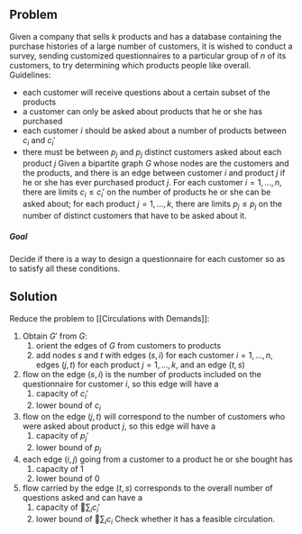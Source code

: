 ## Problem
Given a company that sells $k$ products and has a database containing the purchase histories of a large number of customers, it is wished to conduct a survey, sending customized questionnaires to a particular group of $n$ of its customers, to try determining which products people like overall.
Guidelines:
- each customer will receive questions about a certain subset of the products
- a customer can only be asked about products that he or she has purchased
- each customer $i$ should be asked about a number of products between $c_i$ and $c_i'$
- there must be between $p_j$ and $p_j$ distinct customers asked about each product $j$
Given a bipartite graph $G$ whose nodes are the customers and the products, and there is an edge between customer $i$ and product $j$ if he or she has ever purchased product $j$. For each customer $i = 1, . . . , n$, there are limits $c_i ≤ c_i'$ on the number of products he or she can be asked about; for each product $j=1,...,k$, there are limits $p_j ≤ p_j$ on the number of distinct customers that have to be asked about it. 
##### Goal
Decide if there is a way to design a questionnaire for each customer so as to satisfy all these conditions.
## Solution
Reduce the problem to [[Circulations with Demands]]:
1. Obtain $G'$ from $G$:
	1. orient the edges of $G$ from customers to products
	2. add nodes $s$ and $t$ with edges $(s,i)$ for each customer $i=1,...,n$, edges $(j,t)$ for each product $j = 1, . . . , k$, and an edge $(t, s)$
2. flow on the edge $(s, i)$ is the number of products included on the questionnaire for customer $i$, so this edge will have a 
	1. capacity of $c_i'$ 
	2. lower bound of $c_i$ 
3. flow on the edge $(j, t)$ will correspond to the number of customers who were asked about product $j$, so this edge will have a 
	1. capacity of $p_j'$
	2. lower bound of $p_j$
4. each edge $(i, j)$ going from a customer to a product he or she bought has 
	1. capacity of $1$
	2. lower bound of $0$
5. flow carried by the edge $(t , s)$ corresponds to the overall number of questions asked and can have a 
	1. capacity of $\sum_{i}{c_i'}$
	2. lower bound of $\sum_{i}{c_i}$
Check whether it has a feasible circulation.
